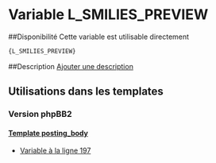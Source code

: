# Variable L_SMILIES_PREVIEW

##Disponibilité
Cette variable est utilisable directement

```html
{L_SMILIES_PREVIEW}
```

##Description
[Ajouter une description](https://fa-tvars.appspot.com/var/L_SMILIES_PREVIEW)

## Utilisations dans les templates

### Version phpBB2

#### [Template posting_body](subsilver/posting_body.md#readme)
* [Variable &agrave; la ligne 197](../subsilver/posting_body.tpl#L197)